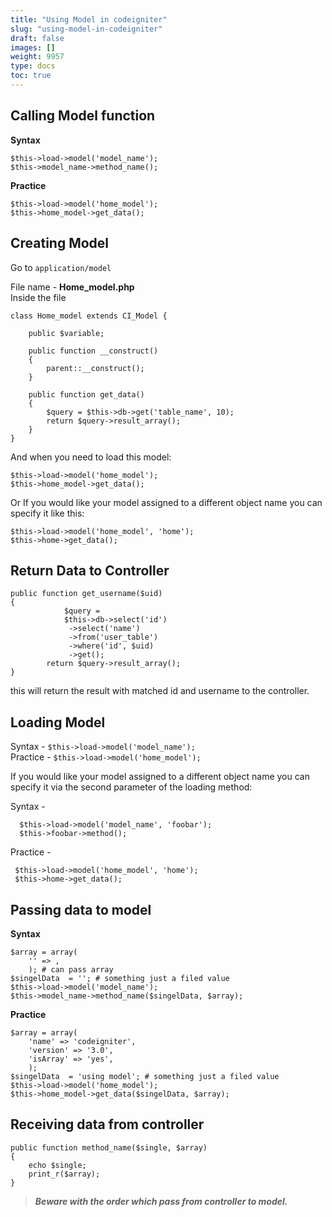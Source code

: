 ```yaml
---
title: "Using Model in codeigniter"
slug: "using-model-in-codeigniter"
draft: false
images: []
weight: 9957
type: docs
toc: true
---
```


## Calling Model function

**Syntax** 

    $this->load->model('model_name');
    $this->model_name->method_name();

**Practice** 

    $this->load->model('home_model');
    $this->home_model->get_data();

## Creating Model
Go to `application/model`

File name - **Home_model.php**   
Inside the file

    class Home_model extends CI_Model {
    
        public $variable;
    
        public function __construct()
        { 
            parent::__construct();
        }
    
        public function get_data()
        {
            $query = $this->db->get('table_name', 10);
            return $query->result_array();
        }
    }
And when you need to load this model:

    $this->load->model('home_model');
    $this->home_model->get_data();
Or If you would like your model assigned to a different object name you can specify it like this:

    $this->load->model('home_model', 'home');
    $this->home->get_data();

## Return Data to Controller
    public function get_username($uid)
    {
                $query = 
                $this->db->select('id')
                 ->select('name')
                 ->from('user_table')
                 ->where('id', $uid)
                 ->get();
            return $query->result_array();
    }

this will return the result with matched id and username to the controller.

## Loading Model
Syntax - `$this->load->model('model_name');`   
Practice -  `$this->load->model('home_model');`

If you would like your model assigned to a different object name you can specify it via the second parameter of the loading method:

Syntax -

      $this->load->model('model_name', 'foobar');
      $this->foobar->method(); 

  
Practice - 

     $this->load->model('home_model', 'home'); 
     $this->home->get_data(); 

   
   

## Passing data to model
**Syntax** 

    $array = array(
        '' => , 
        ); # can pass array 
    $singelData  = ''; # something just a filed value
    $this->load->model('model_name');
    $this->model_name->method_name($singelData, $array);

**Practice** 

    $array = array(
        'name' => 'codeigniter', 
        'version' => '3.0', 
        'isArray' => 'yes', 
        );
    $singelData  = 'using model'; # something just a filed value
    $this->load->model('home_model');
    $this->home_model->get_data($singelData, $array);

## Receiving data from controller


    public function method_name($single, $array)
    {
        echo $single;
        print_r($array);
    }

>***Beware with the order which pass from controller to model.*** 

